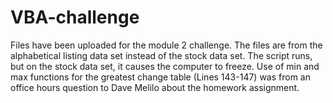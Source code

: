 # VBA-challenge

Files have been uploaded for the module 2 challenge. The files are from the alphabetical listing data set instead of the stock data set. The script runs, but on the stock data set, it causes the computer to freeze. 
Use of min and max functions for the greatest change table (Lines 143-147) was from an office hours question to Dave Melilo about the homework assignment.
